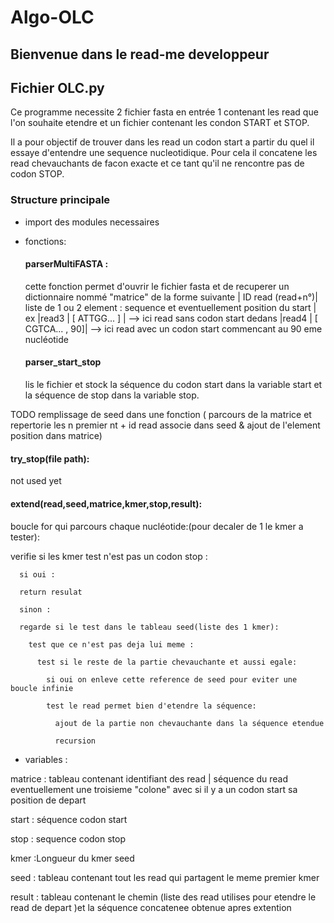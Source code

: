 # Algo-OLC
## Bienvenue dans le read-me developpeur 

## Fichier OLC.py 
Ce programme necessite 2 fichier fasta en entrée 1 contenant les read que l'on souhaite etendre et un fichier contenant les condon START et STOP. 

Il a pour objectif de trouver dans les read un codon start a partir du quel il essaye d'entendre une sequence nucleotidique. Pour cela il concatene les read chevauchants de facon exacte et ce tant qu'il ne rencontre pas de codon STOP. 

### Structure principale 
- import des modules necessaires 

- fonctions:
  #### parserMultiFASTA : 
  cette fonction permet d'ouvrir le fichier fasta et de recuperer un dictionnaire nommé "matrice" de la forme suivante 
   | ID read (read+n°)| liste de 1 ou 2 element : sequence et eventuellement position du start |
   ex 
   |read3 | [ ATTGG... ] |  --> ici read sans codon start dedans
   |read4 | [ CGTCA... , 90]| --> ici read avec un codon start commencant au 90 eme nucléotide
   

   #### parser_start_stop
   lis le fichier et stock la séquence du codon start dans la variable start et la séquence de stop dans la variable stop. 


TODO remplissage de seed dans une fonction ( parcours de la matrice et repertorie les n premier nt + id read associe dans seed & ajout de l'element position dans matrice)

#### try_stop(file path):
not used yet

#### extend(read,seed,matrice,kmer,stop,result):
  boucle for qui parcours chaque nucléotide:(pour decaler de 1 le kmer a tester):
   
   verifie si les kmer test n'est pas un codon stop : 
      
      si oui : 
      
      return resulat 
      
      sinon : 
      
      regarde si le test dans le tableau seed(liste des 1 kmer):
        
        test que ce n'est pas deja lui meme :
          
          test si le reste de la partie chevauchante et aussi egale: 
            
            si oui on enleve cette reference de seed pour eviter une boucle infinie 
            
            test le read permet bien d'etendre la séquence: 
              
              ajout de la partie non chevauchante dans la séquence etendue 
              
              recursion 
        
-  variables : 

matrice : tableau contenant  identifiant des read | séquence du read 
eventuellement une troisieme "colone" avec si il y a un codon start sa position de depart 

start : séquence codon start

stop : sequence codon stop

kmer :Longueur du kmer seed

seed : tableau contenant tout les read qui partagent le meme premier kmer

result : tableau contenant le chemin (liste des read utilises pour etendre le read de depart )et la séquence concatenee obtenue apres extention


 
